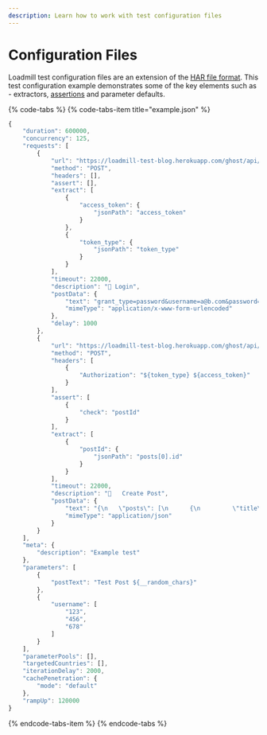 ```yaml
---
description: Learn how to work with test configuration files
---
```


# Configuration Files

Loadmill test configuration files are an extension of the [HAR file format](https://en.wikipedia.org/wiki/.har). This test configuration example demonstrates some of the key elements such as - extractors, [assertions](../../api-testing/test-suite-editor/assertions.md) and parameter defaults.

{% code-tabs %}
{% code-tabs-item title="example.json" %}
```javascript
{
    "duration": 600000,
    "concurrency": 125,
    "requests": [
        {
            "url": "https://loadmill-test-blog.herokuapp.com/ghost/api/v0.1/authentication/token/",
            "method": "POST",
            "headers": [],
            "assert": [],
            "extract": [ 
                {
                    "access_token": {
                        "jsonPath": "access_token"
                    }
                },
                {
                    "token_type": {
                        "jsonPath": "token_type"
                    }
                }
            ],
            "timeout": 22000,
            "description": "🚪 Login",
            "postData": {
                "text": "grant_type=password&username=a@b.com&password=Test1234&client_id=ghost-admin&client_secret=8c93bf1bb580",
                "mimeType": "application/x-www-form-urlencoded"
            },
            "delay": 1000
        },
        {
            "url": "https://loadmill-test-blog.herokuapp.com/ghost/api/v0.1/posts/",
            "method": "POST",
            "headers": [
                {
                    "Authorization": "${token_type} ${access_token}"
                }
            ],
            "assert": [
                {
                    "check": "postId"
                }
            ],
            "extract": [
                {
                    "postId": {
                        "jsonPath": "posts[0].id"
                    }
                }
            ],
            "timeout": 22000,
            "description": "📝   Create Post",
            "postData": {
                "text": "{\n   \"posts\": [\n      {\n         \"title\": \"Title ${__random_chars}\",\n         \"slug\": \"${__random_chars}\",\n         \"markdown\": \"Text ${__random_chars}\",\n         \"status\": \"published\"\n      }\n   ]\n}",
                "mimeType": "application/json"
            }
        }
    ],
    "meta": {
        "description": "Example test"
    },
    "parameters": [
        {
            "postText": "Test Post ${__random_chars}"
        },
        {
            "username": [
                "123",
                "456",
                "678"
            ]
        }
    ],
    "parameterPools": [],
    "targetedCountries": [],
    "iterationDelay": 2000,
    "cachePenetration": {
        "mode": "default"
    },
    "rampUp": 120000
}
```
{% endcode-tabs-item %}
{% endcode-tabs %}

